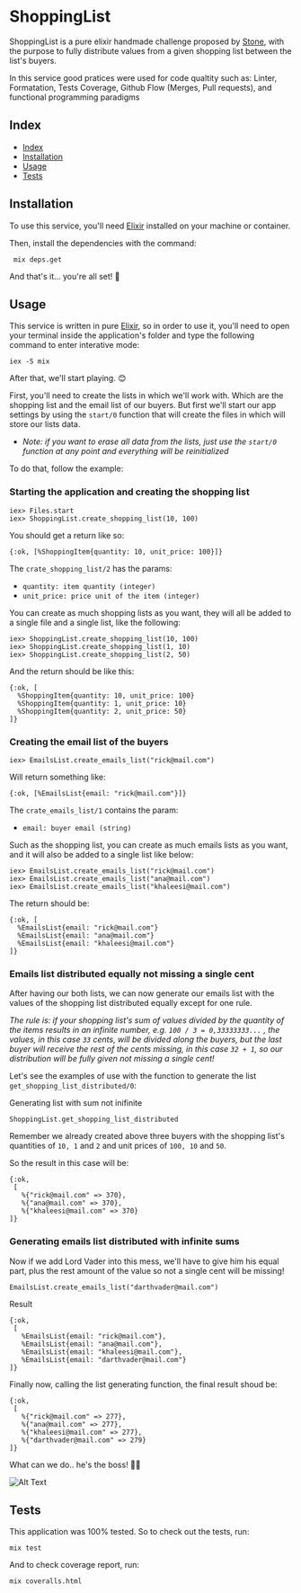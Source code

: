 # ShoppingList

ShoppingList is a pure elixir handmade challenge proposed by [Stone](https://www.stone.com.br/), with the purpose to fully distribute values from a given shopping list between the list's buyers.

In this service good pratices were used for code qualtity such as: Linter, Formatation, Tests Coverage, Github Flow (Merges, Pull requests), and functional programming paradigms

## **Index**

* [Index](https://github.com/ricksonoliveira/shopping-list-challenge#index)
* [Installation](https://github.com/ricksonoliveira/shopping-list-challenge#installation)
* [Usage](https://github.com/ricksonoliveira/shopping-list-challenge#usage)
* [Tests](https://github.com/ricksonoliveira/shopping-list-challenge#tests)

## **Installation**

To use this service, you'll need [Elixir](https://elixir-lang.org/install.html) installed on your machine or container.

Then, install the dependencies with the command:

```console
 mix deps.get
 ```

And that's it... you're all set! 🎉

## **Usage**

This service is written in pure [Elixir](https://elixir-lang.org/docs.html), so in order to use it, you'll need to open your terminal inside the application's folder and type the following command to enter interative mode:

```console
iex -S mix
```

After that, we'll start playing. 😊

First, you'll need to create the lists in which we'll work with. Which are the shopping list and the email list of our buyers. But first we'll start our app settings by using the `start/0` function that will create the files in which will store our lists data.

* *Note: if you want to erase all data from the lists, just use the `start/0` function at any point and everything will be reinitialized*

To do that, follow the example:

### Starting the application and creating the shopping list

```console
iex> Files.start
iex> ShoppingList.create_shopping_list(10, 100)
```

You should get a return like so:

```console
{:ok, [%ShoppingItem{quantity: 10, unit_price: 100}]}
```

The `crate_shopping_list/2` has the params:

* `quantity: item quantity (integer)`
* `unit_price: price unit of the item (integer)`

You can create as much shopping lists as you want, they will all be added to a single file and a single list, like the following:

```console
iex> ShoppingList.create_shopping_list(10, 100)
iex> ShoppingList.create_shopping_list(1, 10)
iex> ShoppingList.create_shopping_list(2, 50)
```

And the return should be like this:

```console
{:ok, [
  %ShoppingItem{quantity: 10, unit_price: 100}
  %ShoppingItem{quantity: 1, unit_price: 10}
  %ShoppingItem{quantity: 2, unit_price: 50}
]}
```

### Creating the email list of the buyers

```console
iex> EmailsList.create_emails_list("rick@mail.com")
```

Will return something like:

```console
{:ok, [%EmailsList{email: "rick@mail.com"}]}
```

The `crate_emails_list/1` contains the param:

* `email: buyer email (string)`

Such as the shopping list, you can create as much emails lists as you want, and it will also be added to a single list like below:

```console
iex> EmailsList.create_emails_list("rick@mail.com")
iex> EmailsList.create_emails_list("ana@mail.com")
iex> EmailsList.create_emails_list("khaleesi@mail.com")
```

The return should be:

```console
{:ok, [
  %EmailsList{email: "rick@mail.com"}
  %EmailsList{email: "ana@mail.com"}
  %EmailsList{email: "khaleesi@mail.com"}
]}
```

### **Emails list distributed equally not missing a single cent**

After having our both lists, we can now generate our emails list with the values of the shopping list distributed equally except for one rule.

*The rule is: if your shopping list's sum of values divided by the quantity of the items results in an infinite number, e.g. `100 / 3 = 0,33333333...` , the values, in this case `33` cents, will be divided along the buyers, but the last buyer will receive the rest of the cents missing, in this case `32 + 1`, so our distribution will be fully given not missing a single cent!*

Let's see the examples of use with the function to generate the list `get_shopping_list_distributed/0`:

Generating list with sum not inifinite

```console
ShoppingList.get_shopping_list_distributed
```

Remember we already created above three buyers with the shopping list's quantities of `10, 1` and `2` and unit prices of `100, 10` and `50`.

So the result in this case will be:

```console
{:ok,
 [
   %{"rick@mail.com" => 370},
   %{"ana@mail.com" => 370},
   %{"khaleesi@mail.com" => 370}
]}
```

### Generating emails list distributed with infinite sums

Now if we add Lord Vader into this mess, we'll have to give him his equal part, plus the rest amount of the value so not a single cent will be missing!

```console
EmailsList.create_emails_list("darthvader@mail.com")
```

Result

```console
{:ok,
 [
   %EmailsList{email: "rick@mail.com"},
   %EmailsList{email: "ana@mail.com"},
   %EmailsList{email: "khaleesi@mail.com"},
   %EmailsList{email: "darthvader@mail.com"}
]}

```

Finally now, calling the list generating function, the final result shoud be:

```console
{:ok,
 [
   %{"rick@mail.com" => 277},
   %{"ana@mail.com" => 277},
   %{"khaleesi@mail.com" => 277},
   %{"darthvader@mail.com" => 279}
]}
```

What can we do.. he's the boss! 🤷‍♂️

![Alt Text](https://media2.giphy.com/media/ylyUQnqAdMNs4QITOE/giphy.gif?cid=ecf05e4759bca6r354lmkuyi533fiot942d7yjqokk5etnc9&rid=giphy.gif&ct=g)

## **Tests**

This application was 100% tested. So to check out the tests, run:

```console
mix test
```

And to check coverage report, run:

```console
mix coveralls.html
```
